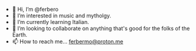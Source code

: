 - 👋 Hi, I’m @ferbero
- 👀 I’m interested in music and mytholgy.
- 🌱 I’m currently learning Italian.
- 💞️ I’m looking to collaborate on anything that's good for the folks of the Earth.
- 📫 How to reach me... ferbermo@proton.me

<!---
ferbero/ferbero is a ✨ special ✨ repository because its `README.md` (this file) appears on your GitHub profile.
You can click the Preview link to take a look at your changes.
--->
